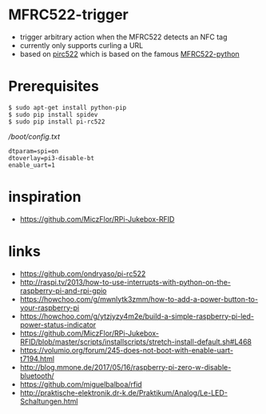 # MFRC522-trigger

* trigger arbitrary action when the MFRC522 detects an NFC tag
* currently only supports curling a URL
* based on [pirc522](https://github.com/ondryaso/pi-rc522) which is based on the famous 
[MFRC522-python](https://github.com/mxgxw/MFRC522-python)

# Prerequisites

```
$ sudo apt-get install python-pip
$ sudo pip install spidev
$ sudo pip install pi-rc522
```

*/boot/config.txt*
```
dtparam=spi=on
dtoverlay=pi3-disable-bt
enable_uart=1
```

# inspiration

* https://github.com/MiczFlor/RPi-Jukebox-RFID

# links

* https://github.com/ondryaso/pi-rc522
* http://raspi.tv/2013/how-to-use-interrupts-with-python-on-the-raspberry-pi-and-rpi-gpio
* https://howchoo.com/g/mwnlytk3zmm/how-to-add-a-power-button-to-your-raspberry-pi
* https://howchoo.com/g/ytzjyzy4m2e/build-a-simple-raspberry-pi-led-power-status-indicator
* https://github.com/MiczFlor/RPi-Jukebox-RFID/blob/master/scripts/installscripts/stretch-install-default.sh#L468
* https://volumio.org/forum/245-does-not-boot-with-enable-uart-t7194.html
* http://blog.mmone.de/2017/05/16/raspberry-pi-zero-w-disable-bluetooth/
* https://github.com/miguelbalboa/rfid
* http://praktische-elektronik.dr-k.de/Praktikum/Analog/Le-LED-Schaltungen.html
